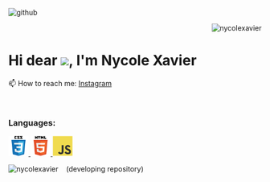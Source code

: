 
![github](https://user-images.githubusercontent.com/74930052/113805146-5e3cc080-9736-11eb-9cc9-2e330c7413a2.jpg)

<p align="right"><img src="https://komarev.com/ghpvc/?username=nycolexavier&label=Profile%20views&color=0e75b6&style=flat" alt="nycolexavier" /> </p>

# Hi dear <img src="https://raw.githubusercontent.com/kaueMarques/kaueMarques/master/hi.gif" width="30px">, I'm Nycole Xavier</h1>



📫 How to reach me: 
[Instagram](https://www.instagram.com/nycolexavierr/)

&nbsp;

<h3 align="left">Languages:</h3>
<p align="left"> <a href="https://www.w3schools.com/css/" target="_blank"> <img src="https://raw.githubusercontent.com/devicons/devicon/master/icons/css3/css3-original-wordmark.svg" alt="css3" width="40" height="40"/> </a> <a href="https://www.w3.org/html/" target="_blank"> <img src="https://raw.githubusercontent.com/devicons/devicon/master/icons/html5/html5-original-wordmark.svg" alt="html5" width="40" height="40"/> </a> <a href="https://developer.mozilla.org/en-US/docs/Web/JavaScript" target="_blank"> <img src="https://raw.githubusercontent.com/devicons/devicon/master/icons/javascript/javascript-original.svg" alt="javascript" width="40" height="40"/> </a> </p>

<p><img align="left" src="https://github-readme-stats.vercel.app/api/top-langs?username=nycolexavier&show_icons=true&locale=en&layout=compact" alt="nycolexavier" /></p>

<!--<p>&nbsp;<img align="center" src="https://github-readme-stats.vercel.app/api?username=nycolexavier&show_icons=true&locale=en" alt="nycolexavier" /></p>

<!--<p><img align="center" src="https://github-readme-streak-stats.herokuapp.com/?user=nycolexavier&" alt="nycolexavier" /></p>
 <!-->
 

 &nbsp;
 &nbsp;
 (developing repository)


